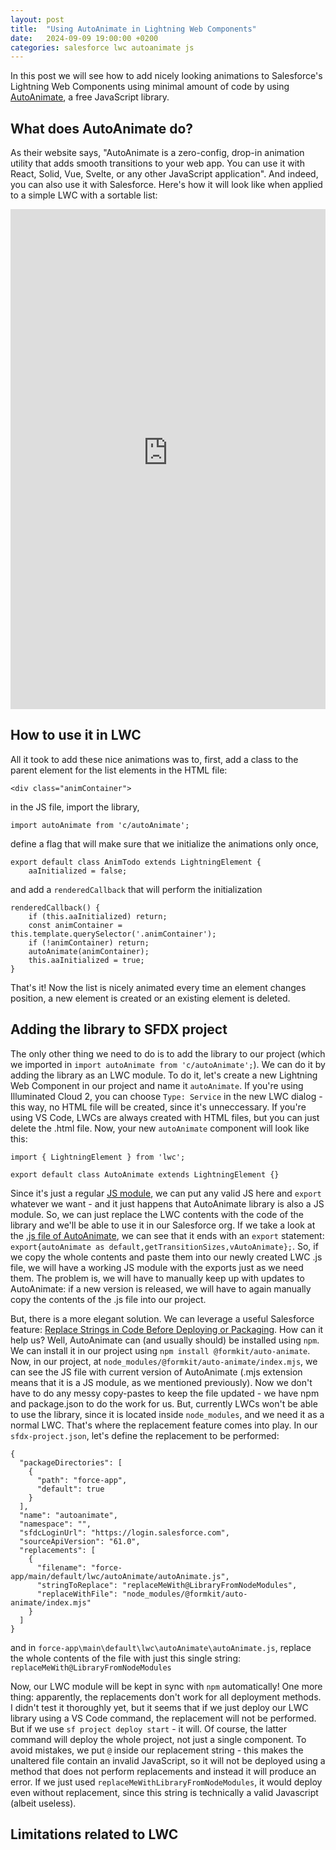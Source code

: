 ```yaml
---
layout: post
title:  "Using AutoAnimate in Lightning Web Components"
date:   2024-09-09 19:00:00 +0200
categories: salesforce lwc autoanimate js
---
```

In this post we will see how to add nicely looking animations to Salesforce's Lightning Web Components using minimal amount of code by using [AutoAnimate](https://autoanimate.style/), a free JavaScript library.

## What does AutoAnimate do?

As their website says, "AutoAnimate is a zero-config, drop-in animation utility that adds smooth transitions to your web app. You can use it with React, Solid, Vue, Svelte, or any other JavaScript application". And indeed, you can also use it with Salesforce. Here's how it will look like when applied to a simple LWC with a sortable list:

<iframe width="100%" height="800" src="https://empathetic-raccoon-u6p71g-dev-ed.trailblaze.my.site.com/autoAnimate/" frameborder="0"></iframe>

## How to use it in LWC

All it took to add these nice animations was to, first, add a class to the parent element for the list elements in the HTML file:

`<div class="animContainer">`

in the JS file, import the library,
```
import autoAnimate from 'c/autoAnimate';
```

define a flag that will make sure that we initialize the animations only once,
```
export default class AnimTodo extends LightningElement {
    aaInitialized = false;
```

and add a `renderedCallback` that will perform the initialization
```
renderedCallback() {
    if (this.aaInitialized) return;
    const animContainer = this.template.querySelector('.animContainer');
    if (!animContainer) return;
    autoAnimate(animContainer);
    this.aaInitialized = true;
}
```

That's it! Now the list is nicely animated every time an element changes position, a new element is created or an existing element is deleted.

## Adding the library to SFDX project

The only other thing we need to do is to add the library to our project (which we imported in `import autoAnimate from 'c/autoAnimate';`). We can do it by adding the library as an LWC module. To do it, let's create a new Lightning Web Component in our project and name it `autoAnimate`. If you're using Illuminated Cloud 2, you can choose `Type: Service` in the new LWC dialog - this way, no HTML file will be created, since it's unneccessary. If you're using VS Code, LWCs are always created with HTML files, but you can just delete the .html file. Now, your new `autoAnimate` component will look like this:

```
import { LightningElement } from 'lwc';

export default class AutoAnimate extends LightningElement {}
```

Since it's just a regular [JS module](https://developer.mozilla.org/en-US/docs/Web/JavaScript/Guide/Modules), we can put any valid JS here and `export` whatever we want - and it just happens that AutoAnimate library is also a JS module. So, we can just replace the LWC contents with the code of the library and we'll be able to use it in our Salesforce org. If we take a look at the [.js file of AutoAnimate](https://cdn.jsdelivr.net/npm/@formkit/auto-animate@latest/index.mjs), we can see that it ends with an `export` statement: `export{autoAnimate as default,getTransitionSizes,vAutoAnimate};`. So, if we copy the whole contents and paste them into our newly created LWC .js file, we will have a working JS module with the exports just as we need them. The problem is, we will have to manually keep up with updates to AutoAnimate: if a new version is released, we will have to again manually copy the contents of the .js file into our project.

But, there is a more elegant solution. We can leverage a useful Salesforce feature: [Replace Strings in Code Before Deploying or Packaging](https://developer.salesforce.com/docs/atlas.en-us.sfdx_dev.meta/sfdx_dev/sfdx_dev_ws_string_replace.htm). How can it help us? Well, AutoAnimate can (and usually should) be installed using `npm`. We can install it in our project using `npm install @formkit/auto-animate`. Now, in our project, at `node_modules/@formkit/auto-animate/index.mjs`, we can see the JS file with current version of AutoAnimate (.mjs extension means that it is a JS module, as we mentioned previously). Now we don't have to do any messy copy-pastes to keep the file updated - we have npm and package.json to do the work for us. But, currently LWCs won't be able to use the library, since it is located inside `node_modules`, and we need it as a normal LWC. That's where the replacement feature comes into play. In our `sfdx-project.json`, let's define the replacement to be performed:

```
{
  "packageDirectories": [
    {
      "path": "force-app",
      "default": true
    }
  ],
  "name": "autoanimate",
  "namespace": "",
  "sfdcLoginUrl": "https://login.salesforce.com",
  "sourceApiVersion": "61.0",
  "replacements": [
    {
      "filename": "force-app/main/default/lwc/autoAnimate/autoAnimate.js",
      "stringToReplace": "replaceMeWith@LibraryFromNodeModules",
      "replaceWithFile": "node_modules/@formkit/auto-animate/index.mjs"
    }
  ]
}
```
and in `force-app\main\default\lwc\autoAnimate\autoAnimate.js`, replace the whole contents of the file with just this single string:
`replaceMeWith@LibraryFromNodeModules`

Now, our LWC module will be kept in sync with `npm` automatically! One more thing: apparently, the replacements don't work for all deployment methods. I didn't test it thoroughly yet, but it seems that if we just deploy our LWC library using a VS Code command, the replacement will not be performed. But if we use `sf project deploy start` - it will. Of course, the latter command will deploy the whole project, not just a single component. To avoid mistakes, we put `@` inside our replacement string - this makes the unaltered file contain an invalid JavaScript, so it will not be deployed using a method that does not perform replacements and instead it will produce an error. If we just used `replaceMeWithLibraryFromNodeModules`, it would deploy even without replacement, since this string is technically a valid Javascript (albeit useless).

## Limitations related to LWC